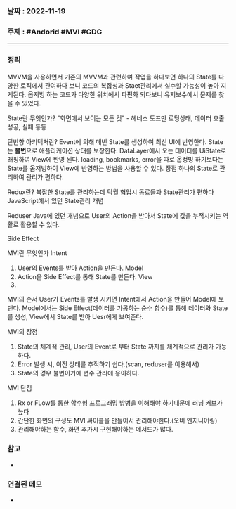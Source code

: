 ### 날짜 : 2022-11-19
### 주제 : #Andorid #MVI #GDG
----
### 정리
MVVM을 사용하면서
	기존의 MVVM과 관련하여 작업을 하다보면 하나의 State를 다양한 로직에서 관여하다 보니 코드의 복잡성과 Staet관리에서 실수할 가능성이 높아 지게된다. 옵저빙 하는 코드가 다양한 위치에서 파편화 되다보니 유지보수에서 문제를 찾을 수 있었다.

State란 무엇인가?
	"화면에서 보이는 모든 것" - 헤네스 도프만
	로딩상태, 데이터 호출성공, 실패 등등

단반향 아키텍처란?
	Event에 의해 매번 State를 생성하여 최신 UI에 반영한다.
	State는 **불변**으로 애플리케이션 상태를 보장한다.
	DataLayer에서 오는 데이터를 UiState로 래핑하여 View에 반영 된다.
	loading, bookmarks, error을 따로 옵정빙 하기보다는 State를 옵저빙하여 VIew에 반영하는 방법을 사용할 수 있다.
	장점
		하나의 State로 관리하여 관리가 편하다.

Redux란?
	복잡한 State를 관리하는데 탁월
	협업시 동료들과 State관리가 편하다
	JavaScript에서 있던 State관리 개념

Reduser
	Java에 있던 개념으로 
	User의 Action을 받아서 State에 값을 누적시키는 역활로 활용할 수 있다.

Side Effect

MVI란 무엇인가
Intent
1. User의 Events를 받아 Action을 만든다.
Model
1. Action을 Side Effect를 통해 State를 만든다.
View
1. 

MVI의 순서
User가 Events를 발생 시키면 Intent에서 Action을 만들어 Model에 보댄다. Model에서는 Side Effect(데이터를 가공하는 순수 함수)를 통해 데이터와 State를 생성, View에서 State를 받아 Uesr에게 보여준다.

MVI의 장점
1. State의 체계적 관리, User의 Event로 부터 State 까지를 체계적으로 관리가 가능하다.
2. Error 발생 시, 이전 상태를 추적하기 쉽다.(scan, reduser를 이용해서)
3. State의 경우 불변이기에 변수 관리에 용이하다.

MVI 단점
1. Rx or FLow를 통한 함수형 프로그래밍 방벙을 이해해야 하기때문에 러닝 커브가 높다
2. 간단한 화면의 구성도 MVI 싸이클을 만들어서 관리해야한다.(오버 엔지니어링)
3. 관리해야하는 함수, 화면 추가시 구현해야하는 메서드가 많다.

### 참고
- 

### 연결된 메모
- 